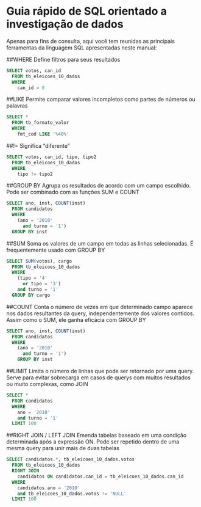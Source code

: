 # Guia rápido de SQL orientado a investigação de dados

Apenas para fins de consulta, aqui você tem reunidas as principais ferramentas da linguagem SQL apresentadas neste manual:

##WHERE
Define filtros para seus resultados
```sql
SELECT votos, can_id
  FROM tb_eleicoes_10_dados
  WHERE
    can_id = 0
```

##LIKE
Permite comparar valores incompletos como partes de números ou palavras
```sql
SELECT *
  FROM tb_formato_valor
  WHERE
    fmt_cod LIKE '%40%'
```

##!=
Significa “diferente”
```sql
SELECT votos, can_id, tipo, tipo2
  FROM tb_eleicoes_10_dados
  WHERE
    tipo != tipo2
```

##GROUP BY
Agrupa os resultados de acordo com um campo escolhido. Pode ser combinado com as funções SUM e COUNT
```sql
SELECT ano, inst, COUNT(inst)
  FROM candidatos
  WHERE
    (ano = '2010'
      and turno = '1')
  GROUP BY inst
```

##SUM
Soma os valores de um campo em todas as linhas selecionadas. É frequentemente usado com GROUP BY
```sql
SELECT SUM(votos), cargo
  FROM tb_eleicoes_10_dados
  WHERE
    (tipo = '4'
      or tipo = '3')
    and turno = '1'
  GROUP BY cargo
```

##COUNT
Conta o número de vezes em que determinado campo aparece nos dados resultantes da query, independentemente dos valores contidos. Assim como o SUM, ele ganha eficácia com GROUP BY
```sql
SELECT ano, inst, COUNT(inst)
  FROM candidatos
  WHERE
    (ano = '2010'
      and turno = '1')
    GROUP BY inst
```

##LIMIT
Limita o número de linhas que pode ser retornado por uma query. Serve para evitar sobrecarga em casos de querys com muitos resultados ou muito complexas, como JOIN
```sql
SELECT *
  FROM candidatos
  WHERE
    ano = '2010'
    and turno = '1'
  LIMIT 100
```

##RIGHT JOIN / LEFT JOIN
Emenda tabelas baseado em uma condição determinada após a expressão ON. Pode ser repetido dentro de uma mesma query para unir mais de duas tabelas
```sql
SELECT candidatos.*, tb_eleicoes_10_dados.votos
  FROM tb_eleicoes_10_dados
  RIGHT JOIN
    candidatos ON candidatos.can_id = tb_eleicoes_10_dados.can_id  
  WHERE
    candidatos.ano = '2010'
    and tb_eleicoes_10_dados.votos != 'NULL'
  LIMIT 100
```
